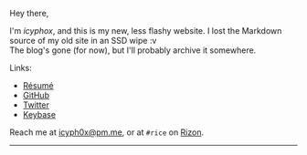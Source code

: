 Hey there,

I'm *icyphox*, and this is my new, less flashy website. I lost the Markdown source of my old site in an SSD wipe :v  
The blog's gone (for now), but I'll probably archive it somewhere.

Links: 

- [R&eacute;sum&eacute;](https://xix.ph0x.me/resume.pdf)
- [GitHub](https://github.com/icyphox)
- [Twitter](https://twitter.com/icyphox)
- [Keybase](https://keybase.io/icyphox)

Reach me at [icyph0x@pm.me](mailto:icyph0x@pm.me), or at `#rice` on [Rizon](https://rizon.net).

--------------------------

